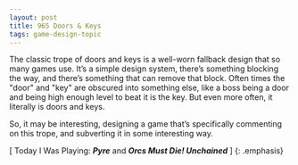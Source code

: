```yaml
---
layout: post
title: 965 Doors & Keys
tags: game-design-topic
---
```

The classic trope of doors and keys is a well-worn fallback design that so many games use. It’s a simple design system, there’s something blocking the way, and there’s something that can remove that block. Often times the "door" and "key" are obscured into something else, like a boss being a door and being high enough level to beat it is the key. But even more often, it literally is doors and keys.

So, it may be interesting, designing a game that’s specifically commenting on this trope, and subverting it in some interesting way.

[ Today I Was Playing: ***Pyre*** and ***Orcs Must Die! Unchained*** ]
{: .emphasis}
